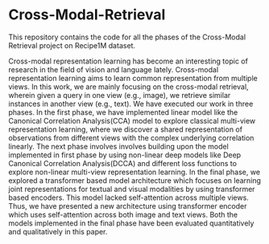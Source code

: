 # Cross-Modal-Retrieval
This repository contains the code for all the phases of the Cross-Modal Retrieval project on Recipe1M dataset.

Cross-modal representation learning has become an interesting topic of research in the field of vision and language lately. Cross-modal representation learning aims to learn common representation from multiple views. In this work, we are mainly focusing on the cross-modal retrieval, wherein given a query in one view (e.g., image), we retrieve similar instances in another view (e.g., text). We have executed our work in three phases. In the first phase, we have implemented linear model like the Canonical Correlation Analysis(CCA) model to explore classical multi-view representation learning, where we discover a shared representation of observations from different views with the complex underlying correlation linearly. The next phase involves involves building upon the model implemented in first phase by using non-linear deep models like Deep Canonical Correlation Analysis(DCCA) and different loss functions to explore non-linear multi-view representation learning. In the final phase, we explored a transformer based model architecture which focuses on learning joint representations for textual and visual modalities by using transformer based encoders. This model lacked self-attention across multiple views. Thus, we have presented a new architecture using transformer encoder which uses self-attention across both image and text views. Both the models implemented in the final phase have been evaluated quantitatively and qualitatively in this paper.

